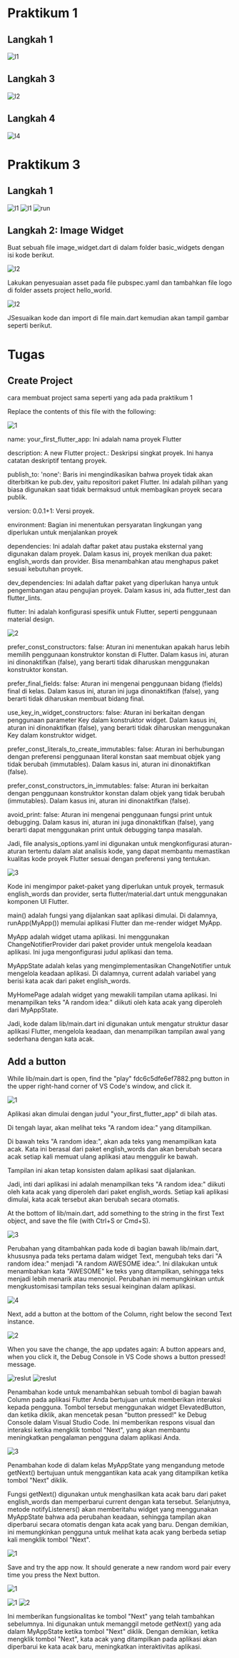 # Praktikum 1

## Langkah 1

![l1](/WEEK-05/docs/praktikum-01/langkah1.png)

## Langkah 3

![l2](/WEEK-05/docs/praktikum-01/langkah3.png)

## Langkah 4

![l4](/WEEK-05/docs/praktikum-01/langkah4.png)

# Praktikum 3

## Langkah 1

![l1](/WEEK-05/docs/praktikum-03/langkah1.png)
![l1](/WEEK-05/docs/praktikum-03/l1.png)
![run](/WEEK-05/docs/praktikum-03/run.png)

## Langkah 2: Image Widget

Buat sebuah file image_widget.dart di dalam folder basic_widgets dengan isi kode berikut.

![l2](/WEEK-05/docs/praktikum-03/langkah2.png)

Lakukan penyesuaian asset pada file pubspec.yaml dan tambahkan file logo di folder assets project hello_world.

![l2](/WEEK-05/docs/praktikum-03/pubspec.png)

JSesuaikan kode dan import di file main.dart kemudian akan tampil gambar seperti berikut.

# Tugas

## Create Project

cara membuat project sama seperti yang ada pada praktikum 1

Replace the contents of this file with the following:

![1](/WEEK-05/docs/tugas/3/pubspec.png)

name: your_first_flutter_app: Ini adalah nama proyek Flutter

description: A new Flutter project.: Deskripsi singkat proyek. Ini hanya catatan deskriptif tentang proyek.

publish_to: 'none': Baris ini mengindikasikan bahwa proyek tidak akan diterbitkan ke pub.dev, yaitu repositori paket Flutter. Ini adalah pilihan yang biasa digunakan saat tidak bermaksud untuk membagikan proyek secara publik.

version: 0.0.1+1: Versi proyek.

environment: Bagian ini menentukan persyaratan lingkungan yang diperlukan untuk menjalankan proyek

dependencies: Ini adalah daftar paket atau pustaka eksternal yang digunakan dalam proyek. Dalam kasus ini, proyek menlkan dua paket: english_words dan provider. Bisa menambahkan atau menghapus paket sesuai kebutuhan proyek.

dev_dependencies: Ini adalah daftar paket yang diperlukan hanya untuk pengembangan atau pengujian proyek. Dalam kasus ini, ada flutter_test dan flutter_lints.

flutter: Ini adalah konfigurasi spesifik untuk Flutter, seperti penggunaan material design.

![2](/WEEK-05/docs/tugas/3/analysisop.png)

prefer_const_constructors: false: Aturan ini menentukan apakah harus lebih memilih penggunaan konstruktor konstan di Flutter. Dalam kasus ini, aturan ini dinonaktifkan (false), yang berarti tidak diharuskan menggunakan konstruktor konstan.

prefer_final_fields: false: Aturan ini mengenai penggunaan bidang (fields) final di kelas. Dalam kasus ini, aturan ini juga dinonaktifkan (false), yang berarti tidak diharuskan membuat bidang final.

use_key_in_widget_constructors: false: Aturan ini berkaitan dengan penggunaan parameter Key dalam konstruktor widget. Dalam kasus ini, aturan ini dinonaktifkan (false), yang berarti tidak diharuskan menggunakan Key dalam konstruktor widget.

prefer_const_literals_to_create_immutables: false: Aturan ini berhubungan dengan preferensi penggunaan literal konstan saat membuat objek yang tidak berubah (immutables). Dalam kasus ini, aturan ini dinonaktifkan (false).

prefer_const_constructors_in_immutables: false: Aturan ini berkaitan dengan penggunaan konstruktor konstan dalam objek yang tidak berubah (immutables). Dalam kasus ini, aturan ini dinonaktifkan (false).

avoid_print: false: Aturan ini mengenai penggunaan fungsi print untuk debugging. Dalam kasus ini, aturan ini juga dinonaktifkan (false), yang berarti dapat menggunakan print untuk debugging tanpa masalah.

Jadi, file analysis_options.yaml ini digunakan untuk mengkonfigurasi aturan-aturan tertentu dalam alat analisis kode, yang dapat membantu memastikan kualitas kode proyek Flutter sesuai dengan preferensi yang tentukan.

![3](/WEEK-05/docs/tugas/3/main.png)

Kode ini mengimpor paket-paket yang diperlukan untuk proyek, termasuk english_words dan provider, serta flutter/material.dart untuk menggunakan komponen UI Flutter.

main() adalah fungsi yang dijalankan saat aplikasi dimulai. Di dalamnya, runApp(MyApp()) memulai aplikasi Flutter dan me-render widget MyApp.

MyApp adalah widget utama aplikasi. Ini menggunakan ChangeNotifierProvider dari paket provider untuk mengelola keadaan aplikasi. Ini juga mengonfigurasi judul aplikasi dan tema.

MyAppState adalah kelas yang mengimplementasikan ChangeNotifier untuk mengelola keadaan aplikasi. Di dalamnya, current adalah variabel yang berisi kata acak dari paket english_words.

MyHomePage adalah widget yang mewakili tampilan utama aplikasi. Ini menampilkan teks "A random idea:" diikuti oleh kata acak yang diperoleh dari MyAppState.

Jadi, kode dalam lib/main.dart ini digunakan untuk mengatur struktur dasar aplikasi Flutter, mengelola keadaan, dan menampilkan tampilan awal yang sederhana dengan kata acak.

## Add a button

While lib/main.dart is open, find the "play" fdc6c5dfe6ef7882.png button in the upper right-hand corner of VS Code's window, and click it.

![1](/WEEK-05/docs/tugas/4/result1.png)

Aplikasi akan dimulai dengan judul "your_first_flutter_app" di bilah atas.

Di tengah layar, akan melihat teks "A random idea:" yang ditampilkan.

Di bawah teks "A random idea:", akan ada teks yang menampilkan kata acak. Kata ini berasal dari paket english_words dan akan berubah secara acak setiap kali memuat ulang aplikasi atau menggulir ke bawah.

Tampilan ini akan tetap konsisten dalam aplikasi saat dijalankan.

Jadi, inti dari aplikasi ini adalah menampilkan teks "A random idea:" diikuti oleh kata acak yang diperoleh dari paket english_words. Setiap kali aplikasi dimulai, kata acak tersebut akan berubah secara otomatis.

At the bottom of lib/main.dart, add something to the string in the first Text object, and save the file (with Ctrl+S or Cmd+S).

![3](/WEEK-05/docs/tugas/4/addText.png)

Perubahan yang ditambahkan pada kode di bagian bawah lib/main.dart, khususnya pada teks pertama dalam widget Text, mengubah teks dari "A random idea:" menjadi "A random AWESOME idea:". Ini dilakukan untuk menambahkan kata "AWESOME" ke teks yang ditampilkan, sehingga teks menjadi lebih menarik atau menonjol. Perubahan ini memungkinkan untuk mengkustomisasi tampilan teks sesuai keinginan dalam aplikasi.

![4](/WEEK-05/docs/tugas/4/result2.png)

Next, add a button at the bottom of the Column, right below the second Text instance.

![2](/WEEK-05/docs/tugas/4/addButton.png)

When you save the change, the app updates again: A button appears and, when you click it, the Debug Console in VS Code shows a button pressed! message.

![reslut](/WEEK-05/docs/tugas/4/result3.png)
![reslut](/WEEK-05/docs/tugas/4/result4.png)

Penambahan kode untuk menambahkan sebuah tombol di bagian bawah Column pada aplikasi Flutter Anda bertujuan untuk memberikan interaksi kepada pengguna. Tombol tersebut menggunakan widget ElevatedButton, dan ketika diklik, akan mencetak pesan "button pressed!" ke Debug Console dalam Visual Studio Code. Ini memberikan respons visual dan interaksi ketika mengklik tombol "Next", yang akan membantu meningkatkan pengalaman pengguna dalam aplikasi Anda.

![3](/WEEK-05/docs/tugas/4/behavior.png)

Penambahan kode di dalam kelas MyAppState yang mengandung metode getNext() bertujuan untuk menggantikan kata acak yang ditampilkan ketika tombol "Next" diklik.

Fungsi getNext() digunakan untuk menghasilkan kata acak baru dari paket english_words dan memperbarui current dengan kata tersebut. Selanjutnya, metode notifyListeners() akan memberitahu widget yang menggunakan MyAppState bahwa ada perubahan keadaan, sehingga tampilan akan diperbarui secara otomatis dengan kata acak yang baru. Dengan demikian, ini memungkinkan pengguna untuk melihat kata acak yang berbeda setiap kali mengklik tombol "Next".

![1](/WEEK-05/docs/tugas/4/result5.png)

Save and try the app now. It should generate a new random word pair every time you press the Next button.

![1](/WEEK-05/docs/tugas/4/result6.png)

![1](/WEEK-05/docs/tugas/4/change1.png)
![2](/WEEK-05/docs/tugas/4/change2.png)

Ini memberikan fungsionalitas ke tombol "Next" yang telah tambahkan sebelumnya. Ini digunakan untuk memanggil metode getNext() yang ada dalam MyAppState ketika tombol "Next" diklik. Dengan demikian, ketika mengklik tombol "Next", kata acak yang ditampilkan pada aplikasi akan diperbarui ke kata acak baru, meningkatkan interaktivitas aplikasi.
